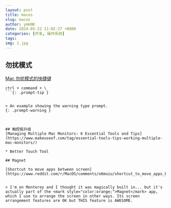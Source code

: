```yaml
---
layout: post
title: macos
slug: macos
author: ymkNK
date: 2024-05-22 11:02:27 +0800
categories: [开发, 操作系统]
tags: 
img: 1.jpg
---
```


## 勿扰模式


[Mac 勿扰模式的快捷键](https://wayou.github.io/2019/10/10/Mac-%E5%8B%BF%E6%89%B0%E6%A8%A1%E5%BC%8F%E7%9A%84%E5%BF%AB%E6%8D%B7%E9%94%AE)

```text
ctrl + command + \
```{: .prompt-tip }


> An example showing the warning type prompt. 
{: .prompt-warning }



## 触控板升级
[Managing Multiple Mac Monitors: 6 Essential Tools and Tips](https://www.makeuseof.com/tag/essential-tools-tips-working-multiple-mac-monitors/)

* Better Touch Tool

## Magnet

[Shortcut to move apps between screen](https://www.reddit.com/r/MacOS/comments/o6muiu/shortcut_to_move_apps_between_screens/)


> I'm on Monterey and I thought it was magically built in... but it's actually part of the <mark style="color:orange;">Magnet</mark> app, which I use to arrange the screen in other ways. Its screen arrangement features are OK but THIS feature is AWESOME.
